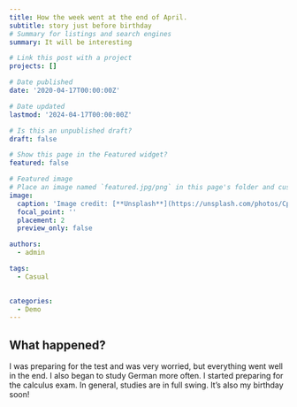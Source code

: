 ```yaml
---
title: How the week went at the end of April. 
subtitle: story just before birthday
# Summary for listings and search engines
summary: It will be interesting

# Link this post with a project
projects: []

# Date published
date: '2020-04-17T00:00:00Z'

# Date updated
lastmod: '2024-04-17T00:00:00Z'

# Is this an unpublished draft?
draft: false

# Show this page in the Featured widget?
featured: false

# Featured image
# Place an image named `featured.jpg/png` in this page's folder and customize its options here.
image:
  caption: 'Image credit: [**Unsplash**](https://unsplash.com/photos/CpkOjOcXdUY)'
  focal_point: ''
  placement: 2
  preview_only: false

authors:
  - admin

tags:
  - Сasual
 

categories:
  - Demo
---
```


## What happened?

I was preparing for the test and was very worried, but everything went well in the end. I also began to study German more often. I started preparing for the calculus exam. In general, studies are in full swing. It’s also my birthday soon!


